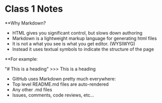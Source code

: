 # Class 1 Notes

**Why Markdown?
- HTML gives you significant control, but slows down authoring
- Markdown is a lightweight markup language for generating html files
- It is not a what you see is what you get editor. (WYSIWYG) 
- Instead it uses textual symbols to indicate the structure of the page

**For example:


"# This is a heading"     			>>>		This is a heading

- GitHub uses Markdown pretty much everywhere:
- Top level README.md files are auto-rendered
- Any other .md files
- Issues, comments, code reviews, etc…

